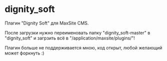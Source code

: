 dignity_soft
============

Плагин "Dignity Soft" для MaxSite CMS.

После загрузки нужно переименовать папку "dignity_soft-master" в "dignity_soft" и загрзить всё в "/application/maxsite/plugins/"!

Плагин больше не поддерживается мною, код открыт, любой желающий может форкнуть :)
